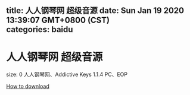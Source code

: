 
title: 人人钢琴网 超级音源
date: Sun Jan 19 2020 13:39:07 GMT+0800 (CST)    
categories: baidu
---

# 人人钢琴网 超级音源
size: 0
 人人钢琴网、Addictive Keys 1.1.4 PC、EOP
 

[How to download](https://bpcam.bemobtrk.com/go/2ceec3aa-1ca2-46d6-b9ff-aaa5c184517c?jno=4373)